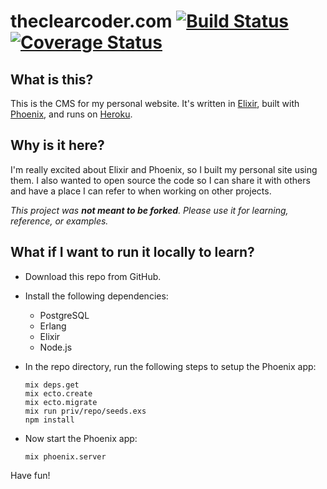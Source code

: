 # theclearcoder.com [![Build Status](https://travis-ci.org/theclearcoder/theclearcoder.com.svg?branch=master)](https://travis-ci.org/theclearcoder/theclearcoder.com) [![Coverage Status](https://coveralls.io/repos/github/theclearcoder/theclearcoder.com/badge.svg)](https://coveralls.io/github/theclearcoder/theclearcoder.com)

## What is this?

This is the CMS for my personal website.  It's written in [Elixir](http://elixir-lang.org), built with [Phoenix](http://www.phoenixframework.org), and runs on [Heroku](https://www.heroku.com/).

## Why is it here?

I'm really excited about Elixir and Phoenix, so I built my personal site using them.  I also wanted to open source the code so I can share it with others and have a place I can refer to when working on other projects.

*This project was **not meant to be forked**.  Please use it for learning, reference, or examples.*

## What if I want to run it locally to learn?

- Download this repo from GitHub.
- Install the following dependencies:
  * PostgreSQL
  * Erlang
  * Elixir
  * Node.js
- In the repo directory, run the following steps to setup the Phoenix app:
  ```
  mix deps.get
  mix ecto.create
  mix ecto.migrate
  mix run priv/repo/seeds.exs
  npm install
  ```

- Now start the Phoenix app:

  ```
  mix phoenix.server
  ```

Have fun!
